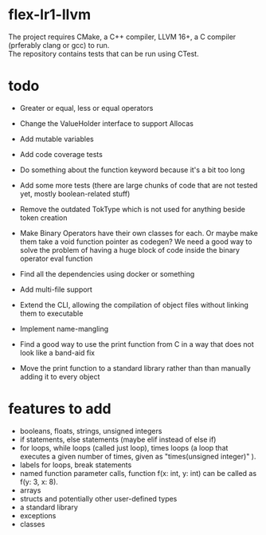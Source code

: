 # flex-lr1-llvm
The project requires CMake, a C++ compiler, LLVM 16+, a C compiler (prferably clang or gcc) to run.\
The repository contains tests that can be run using CTest.
# todo
- Greater or equal, less or equal operators

- Change the ValueHolder interface to support Allocas

- Add mutable variables

- Add code coverage tests

- Do something about the function keyword because it's a bit too long

- Add some more tests (there are large chunks of code that are not tested yet, mostly boolean-related stuff)

- Remove the outdated TokType which is not used for anything beside token creation

- Make Binary Operators have their own classes for each. Or maybe make them take a void function pointer as codegen? We need a good way to solve the problem of having a huge block of code inside the binary operator eval function

- Find all the dependencies using docker or something

- Add multi-file support

- Extend the CLI, allowing the compilation of object files without linking them to executable

- Implement name-mangling

- Find a good way to use the print function from C in a way that does not look like a band-aid fix
- Move the print function to a standard library rather than than manually adding it to every object

# features to add
- booleans, floats, strings, unsigned integers
- if statements, else statements (maybe elif instead of else if)
- for loops, while loops (called just loop), times loops (a loop that executes a given number of times, given as "times(unsigned integer)" ).
- labels for loops, break statements
- named function parameter calls, function f(x: int, y: int) can be called as f(y: 3, x: 8).
- arrays
- structs and potentially other user-defined types
- a standard library
- exceptions
- classes

